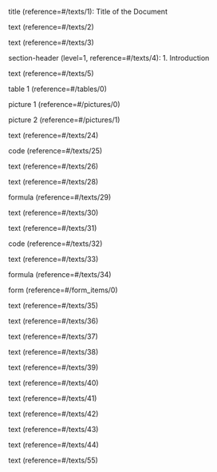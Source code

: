 title (reference=#/texts/1): Title of the Document

text (reference=#/texts/2)

text (reference=#/texts/3)

  section-header (level=1, reference=#/texts/4): 1. Introduction

  text (reference=#/texts/5)

  table 1 (reference=#/tables/0)

  picture 1 (reference=#/pictures/0)

  picture 2 (reference=#/pictures/1)

  text (reference=#/texts/24)

  code (reference=#/texts/25)

  text (reference=#/texts/26)

  text (reference=#/texts/28)

  formula (reference=#/texts/29)

  text (reference=#/texts/30)

  text (reference=#/texts/31)

  code (reference=#/texts/32)

  text (reference=#/texts/33)

  formula (reference=#/texts/34)

  form (reference=#/form_items/0)

  text (reference=#/texts/35)

  text (reference=#/texts/36)

  text (reference=#/texts/37)

  text (reference=#/texts/38)

  text (reference=#/texts/39)

  text (reference=#/texts/40)

  text (reference=#/texts/41)

  text (reference=#/texts/42)

  text (reference=#/texts/43)

  text (reference=#/texts/44)

  text (reference=#/texts/55)
